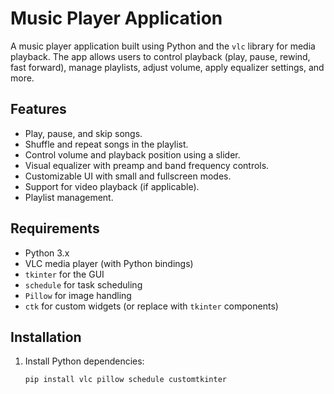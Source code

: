 # Music Player Application

A music player application built using Python and the `vlc` library for media playback. The app allows users to control playback (play, pause, rewind, fast forward), manage playlists, adjust volume, apply equalizer settings, and more.

## Features

- Play, pause, and skip songs.
- Shuffle and repeat songs in the playlist.
- Control volume and playback position using a slider.
- Visual equalizer with preamp and band frequency controls.
- Customizable UI with small and fullscreen modes.
- Support for video playback (if applicable).
- Playlist management.

## Requirements

- Python 3.x
- VLC media player (with Python bindings)
- `tkinter` for the GUI
- `schedule` for task scheduling
- `Pillow` for image handling
- `ctk` for custom widgets (or replace with `tkinter` components)

## Installation

1. Install Python dependencies:

   ```bash
   pip install vlc pillow schedule customtkinter
